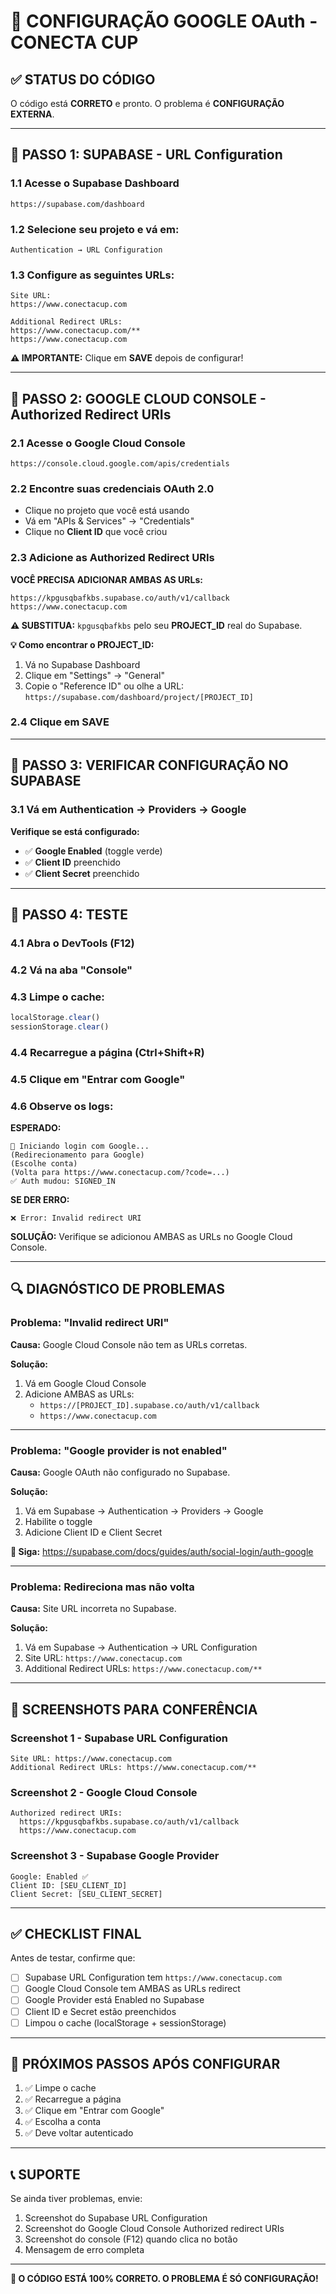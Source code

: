 # 🔐 **CONFIGURAÇÃO GOOGLE OAuth - CONECTA CUP**

## ✅ **STATUS DO CÓDIGO**
O código está **CORRETO** e pronto. O problema é **CONFIGURAÇÃO EXTERNA**.

---

## 🎯 **PASSO 1: SUPABASE - URL Configuration**

### **1.1 Acesse o Supabase Dashboard**
```
https://supabase.com/dashboard
```

### **1.2 Selecione seu projeto e vá em:**
```
Authentication → URL Configuration
```

### **1.3 Configure as seguintes URLs:**

```
Site URL:
https://www.conectacup.com

Additional Redirect URLs:
https://www.conectacup.com/**
https://www.conectacup.com
```

**⚠️ IMPORTANTE:** Clique em **SAVE** depois de configurar!

---

## 🎯 **PASSO 2: GOOGLE CLOUD CONSOLE - Authorized Redirect URIs**

### **2.1 Acesse o Google Cloud Console**
```
https://console.cloud.google.com/apis/credentials
```

### **2.2 Encontre suas credenciais OAuth 2.0**
- Clique no projeto que você está usando
- Vá em "APIs & Services" → "Credentials"
- Clique no **Client ID** que você criou

### **2.3 Adicione as Authorized Redirect URIs**

**VOCÊ PRECISA ADICIONAR AMBAS AS URLs:**

```
https://kpgusqbafkbs.supabase.co/auth/v1/callback
https://www.conectacup.com
```

**⚠️ SUBSTITUA:** `kpgusqbafkbs` pelo seu **PROJECT_ID** real do Supabase.

**💡 Como encontrar o PROJECT_ID:**
1. Vá no Supabase Dashboard
2. Clique em "Settings" → "General"
3. Copie o "Reference ID" ou olhe a URL: `https://supabase.com/dashboard/project/[PROJECT_ID]`

### **2.4 Clique em SAVE**

---

## 🎯 **PASSO 3: VERIFICAR CONFIGURAÇÃO NO SUPABASE**

### **3.1 Vá em Authentication → Providers → Google**

**Verifique se está configurado:**
- ✅ **Google Enabled** (toggle verde)
- ✅ **Client ID** preenchido
- ✅ **Client Secret** preenchido

---

## 🎯 **PASSO 4: TESTE**

### **4.1 Abra o DevTools (F12)**

### **4.2 Vá na aba "Console"**

### **4.3 Limpe o cache:**
```javascript
localStorage.clear()
sessionStorage.clear()
```

### **4.4 Recarregue a página (Ctrl+Shift+R)**

### **4.5 Clique em "Entrar com Google"**

### **4.6 Observe os logs:**

**ESPERADO:**
```
🔐 Iniciando login com Google...
(Redirecionamento para Google)
(Escolhe conta)
(Volta para https://www.conectacup.com/?code=...)
✅ Auth mudou: SIGNED_IN
```

**SE DER ERRO:**
```
❌ Error: Invalid redirect URI
```

**SOLUÇÃO:** Verifique se adicionou AMBAS as URLs no Google Cloud Console.

---

## 🔍 **DIAGNÓSTICO DE PROBLEMAS**

### **Problema: "Invalid redirect URI"**

**Causa:** Google Cloud Console não tem as URLs corretas.

**Solução:**
1. Vá em Google Cloud Console
2. Adicione AMBAS as URLs:
   - `https://[PROJECT_ID].supabase.co/auth/v1/callback`
   - `https://www.conectacup.com`

---

### **Problema: "Google provider is not enabled"**

**Causa:** Google OAuth não configurado no Supabase.

**Solução:**
1. Vá em Supabase → Authentication → Providers → Google
2. Habilite o toggle
3. Adicione Client ID e Client Secret

**📖 Siga:** https://supabase.com/docs/guides/auth/social-login/auth-google

---

### **Problema: Redireciona mas não volta**

**Causa:** Site URL incorreta no Supabase.

**Solução:**
1. Vá em Supabase → Authentication → URL Configuration
2. Site URL: `https://www.conectacup.com`
3. Additional Redirect URLs: `https://www.conectacup.com/**`

---

## 📸 **SCREENSHOTS PARA CONFERÊNCIA**

### **Screenshot 1 - Supabase URL Configuration**
```
Site URL: https://www.conectacup.com
Additional Redirect URLs: https://www.conectacup.com/**
```

### **Screenshot 2 - Google Cloud Console**
```
Authorized redirect URIs:
  https://kpgusqbafkbs.supabase.co/auth/v1/callback
  https://www.conectacup.com
```

### **Screenshot 3 - Supabase Google Provider**
```
Google: Enabled ✅
Client ID: [SEU_CLIENT_ID]
Client Secret: [SEU_CLIENT_SECRET]
```

---

## ✅ **CHECKLIST FINAL**

Antes de testar, confirme que:

- [ ] Supabase URL Configuration tem `https://www.conectacup.com`
- [ ] Google Cloud Console tem AMBAS as URLs redirect
- [ ] Google Provider está Enabled no Supabase
- [ ] Client ID e Secret estão preenchidos
- [ ] Limpou o cache (localStorage + sessionStorage)

---

## 🚀 **PRÓXIMOS PASSOS APÓS CONFIGURAR**

1. ✅ Limpe o cache
2. ✅ Recarregue a página
3. ✅ Clique em "Entrar com Google"
4. ✅ Escolha a conta
5. ✅ Deve voltar autenticado

---

## 📞 **SUPORTE**

Se ainda tiver problemas, envie:
1. Screenshot do Supabase URL Configuration
2. Screenshot do Google Cloud Console Authorized redirect URIs
3. Screenshot do console (F12) quando clica no botão
4. Mensagem de erro completa

---

**🎯 O CÓDIGO ESTÁ 100% CORRETO. O PROBLEMA É SÓ CONFIGURAÇÃO!**
